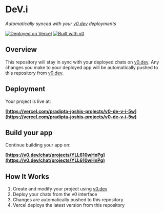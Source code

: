 # DeV.i

*Automatically synced with your [v0.dev](https://v0.dev) deployments*

[![Deployed on Vercel](https://img.shields.io/badge/Deployed%20on-Vercel-black?style=for-the-badge&logo=vercel)](https://vercel.com/pradipta-joshis-projects/v0-de-v-i-5w)
[![Built with v0](https://img.shields.io/badge/Built%20with-v0.dev-black?style=for-the-badge)](https://v0.dev/chat/projects/YLL610wHnPg)

## Overview

This repository will stay in sync with your deployed chats on [v0.dev](https://v0.dev).
Any changes you make to your deployed app will be automatically pushed to this repository from [v0.dev](https://v0.dev).

## Deployment

Your project is live at:

**[https://vercel.com/pradipta-joshis-projects/v0-de-v-i-5w](https://vercel.com/pradipta-joshis-projects/v0-de-v-i-5w)**

## Build your app

Continue building your app on:

**[https://v0.dev/chat/projects/YLL610wHnPg](https://v0.dev/chat/projects/YLL610wHnPg)**

## How It Works

1. Create and modify your project using [v0.dev](https://v0.dev)
2. Deploy your chats from the v0 interface
3. Changes are automatically pushed to this repository
4. Vercel deploys the latest version from this repository